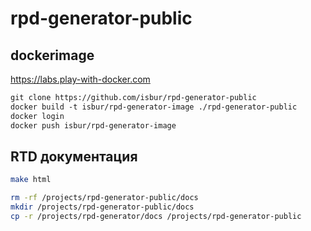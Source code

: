 # rpd-generator-public

## dockerimage

https://labs.play-with-docker.com

``` dockerfile
git clone https://github.com/isbur/rpd-generator-public
docker build -t isbur/rpd-generator-image ./rpd-generator-public
docker login
docker push isbur/rpd-generator-image
```
## RTD документация

``` bash
make html

rm -rf /projects/rpd-generator-public/docs
mkdir /projects/rpd-generator-public/docs
cp -r /projects/rpd-generator/docs /projects/rpd-generator-public
```
